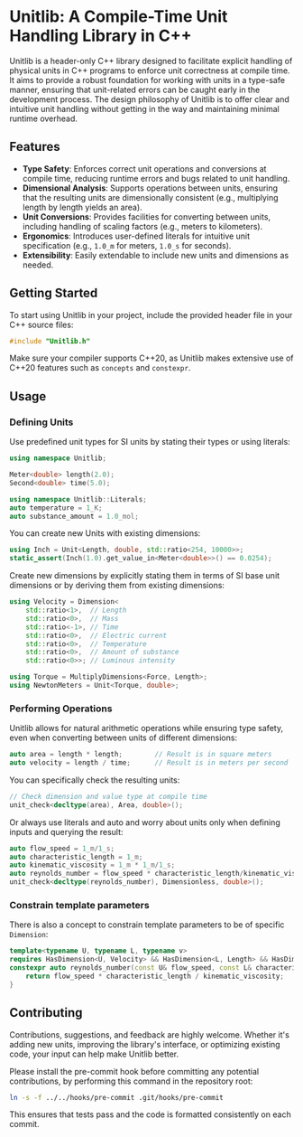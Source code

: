# Unitlib: A Compile-Time Unit Handling Library in C++

Unitlib is a header-only C++ library designed to facilitate explicit handling of physical units in C++ programs to enforce unit correctness at compile time. 
It aims to provide a robust foundation for working with units in a type-safe manner, ensuring that unit-related errors can be caught early in the development process. 
The design philosophy of Unitlib is to offer clear and intuitive unit handling without getting in the way and maintaining minimal runtime overhead.

## Features
- **Type Safety**: Enforces correct unit operations and conversions at compile time, reducing runtime errors and bugs related to unit handling.
- **Dimensional Analysis**: Supports operations between units, ensuring that the resulting units are dimensionally consistent (e.g., multiplying length by length yields an area).
- **Unit Conversions**: Provides facilities for converting between units, including handling of scaling factors (e.g., meters to kilometers).
- **Ergonomics**: Introduces user-defined literals for intuitive unit specification (e.g., `1.0_m` for meters, `1.0_s` for seconds).
- **Extensibility**: Easily extendable to include new units and dimensions as needed.

## Getting Started
To start using Unitlib in your project, include the provided header file in your C++ source files:

```cpp
#include "Unitlib.h"
```
Make sure your compiler supports C++20, as Unitlib makes extensive use of C++20 features such as `concepts` and `constexpr`.

## Usage

### Defining Units
Use predefined unit types for SI units by stating their types or using literals:

```cpp
using namespace Unitlib;

Meter<double> length(2.0);
Second<double> time(5.0);

using namespace Unitlib::Literals;
auto temperature = 1_K;
auto substance_amount = 1.0_mol;
```

You can create new Units with existing dimensions:
```cpp
using Inch = Unit<Length, double, std::ratio<254, 10000>>;
static_assert(Inch(1.0).get_value_in<Meter<double>>() == 0.0254);
```

Create new dimensions by explicitly stating them in terms of SI base unit dimensions or by deriving them from existing dimensions:
```cpp
using Velocity = Dimension<
    std::ratio<1>,  // Length
    std::ratio<0>,  // Mass
    std::ratio<-1>, // Time
    std::ratio<0>,  // Electric current
    std::ratio<0>,  // Temperature
    std::ratio<0>,  // Amount of substance
    std::ratio<0>>; // Luminous intensity

using Torque = MultiplyDimensions<Force, Length>;
using NewtonMeters = Unit<Torque, double>;
```

### Performing Operations
Unitlib allows for natural arithmetic operations while ensuring type safety, even when converting between units of different dimensions:

```cpp
auto area = length * length;        // Result is in square meters
auto velocity = length / time;      // Result is in meters per second
```

You can specifically check the resulting units:

```cpp
// Check dimension and value type at compile time
unit_check<decltype(area), Area, double>(); 
```

Or always use literals and auto and worry about units only when defining inputs and querying the result:
```cpp
auto flow_speed = 1_m/1_s;
auto characteristic_length = 1_m;
auto kinematic_viscosity = 1_m * 1_m/1_s;
auto reynolds_number = flow_speed * characteristic_length/kinematic_viscosity;
unit_check<decltype(reynolds_number), Dimensionless, double>();
```

### Constrain template parameters

There is also a concept to constrain template parameters to be of specific `Dimension`:

```cpp
template<typename U, typename L, typename v>
requires HasDimension<U, Velocity> && HasDimension<L, Length> && HasDimension<v, KinematicViscosity>
constexpr auto reynolds_number(const U& flow_speed, const L& characteristic_length, const v& kinematic_viscosity) {
    return flow_speed * characteristic_length / kinematic_viscosity;
}
```

## Contributing
Contributions, suggestions, and feedback are highly welcome. Whether it's adding new units, improving the library's interface, or optimizing existing code, your input can help make Unitlib better.

Please install the pre-commit hook before committing any potential contributions, by performing this command in the repository root:
```bash
ln -s -f ../../hooks/pre-commit .git/hooks/pre-commit
```
This ensures that tests pass and the code is formatted consistently on each commit.

